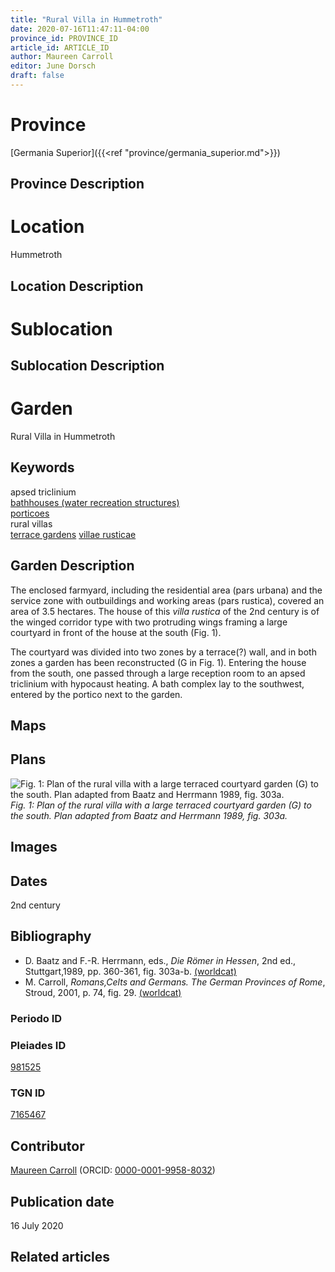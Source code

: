 ```yaml
---
title: "Rural Villa in Hummetroth"
date: 2020-07-16T11:47:11-04:00
province_id: PROVINCE_ID
article_id: ARTICLE_ID
author: Maureen Carroll
editor: June Dorsch
draft: false
---
```


# Province

[Germania Superior]({{<ref "province/germania_superior.md">}})  

## Province Description

<!-- DESCRIPTION -->


# Location

Hummetroth

## Location Description

<!-- LEAVE THIS BLANK FOR NOW -->

# Sublocation

<!--
[AREA WITHIN LOCATION, LIKE “PALATINE HILL”](GEOREFERENCE LINK)
A sublocation is any area larger than an individual garden, but located within a location. I would always try to include a link to a controlled vocabulary here if possible. This ID may well be different from the Garden ID, e.g., Pompeii versus a Garden in one of the houses which has its own Pleiades ID.
-->

## Sublocation Description

<!-- DESCRIPTION -->

# Garden

Rural Villa in Hummetroth

## Keywords

apsed triclinium   
[bathhouses (water recreation structures)](http://vocab.getty.edu/page/aat/300007347)  
[porticoes](http://vocab.getty.edu/page/aat/300004145)  
rural villas  
[terrace gardens](http://vocab.getty.edu/page/aat/300404778)
[villae rusticae](http://vocab.getty.edu/page/aat/300005518)

## Garden Description

The enclosed farmyard, including the residential area (pars urbana) and the service zone with outbuildings and working areas (pars rustica), covered an area of 3.5 hectares. The house of this *villa rustica* of the 2nd century is of the winged corridor type with two protruding wings framing a large courtyard in front of the house at the south (Fig. 1).

The courtyard was divided into two zones by a terrace(?) wall, and in both zones a garden has been reconstructed (G in Fig. 1). Entering the house from the south, one passed through a large reception room to an apsed triclinium with hypocaust heating. A bath complex lay to the southwest, entered by the portico next to the garden.

## Maps

<!--
![alt_text](../../images/image_name.ext)
*CAPTION*
-->

## Plans

![Fig. 1: Plan of the rural villa with a large terraced courtyard garden (G) to the south. Plan adapted from Baatz and Herrmann 1989, fig. 303a.](../../images/EUR_GS_Hum_Rv_carroll.jpg)
*Fig. 1: Plan of the rural villa with a large terraced courtyard garden (G) to the south. Plan adapted from Baatz and Herrmann 1989, fig. 303a.*

## Images

<!--
![alt_text](../../images/image_name.ext)
*CAPTION*
-->

## Dates

2nd century

## Bibliography

* D. Baatz and F.-R. Herrmann, eds., *Die Römer in Hessen*, 2nd ed., Stuttgart,1989, pp. 360-361, fig. 303a-b. [(worldcat)](http://www.worldcat.org/oclc/476625416)
* M. Carroll, *Romans,Celts and Germans. The German Provinces of Rome*, Stroud, 2001, p. 74, fig. 29. [(worldcat)](http://www.worldcat.org/oclc/1120840822)

### Periodo ID

<!-- [PERIODO_ID](https://pleiades.stoa.org/places/PLEIADES_ID) -->

### Pleiades ID

[981525](https://pleiades.stoa.org/places/981525)

### TGN ID

[7165467](http://vocab.getty.edu/page/tgn/7165467)

## Contributor

[Maureen Carroll](https://www.sheffield.ac.uk/archaeology/our-people/academic-staff/maureen-carroll) (ORCID: [0000-0001-9958-8032](https://orcid.org/0000-0001-9958-8032))

## Publication date

16 July 2020

## Related articles

<!-- Links to other related articles. Leave blank for now -->
